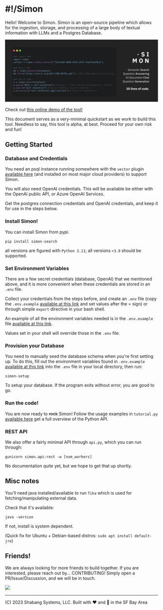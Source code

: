 # #!/Simon
Hello! Welcome to Simon. Simon is an open-source pipeline which allows for the ingestion, storage, and processing of a large body of textual information with LLMs and a Postgres Database.

<p align="center">
  <img src="https://raw.githubusercontent.com/Shabang-Systems/simon/main/static/promo.png" />
</p>

Check out [this online demo of the tool!](https://wikisearch.shabang.io/)

This document serves as a very-minimal quickstart as we work to build this tool. Needless to say, this tool is alpha, at best. Proceed for your own risk and fun!
  
## Getting Started

### Database and Credentials
You need an psql instance running somewhere with the `vector` plugin [available here](https://github.com/pgvector/pgvector) (and installed on most major cloud providers) to support Simon. 

You will also need OpenAI credentials. This will be available be either with the OpenAI public API, or Azure OpenAI Services.

Get the postgres connection credentials and OpenAI credentials, and keep it for use in the steps below. 

### Install Simon!
You can install Simon from pypi.

```
pip install simon-search
```

all versions are figured with `Python 3.11`; all versions `>3.9` should be supported.

### Set Environment Variables
There are a few secret credentials (database, OpenAI) that we mentioned above, and it is more convenient when these credentials are stored in an `.env` file.

Collect your credentials from the steps before, and create an `.env` file (copy the `.env.example` [available at this link](https://github.com/Shabang-Systems/simon/blob/main/.env.example) and set values after the = sign) or through simple `export` directive in your bash shell.

An example of all the environment variables needed is in the `.env.example` file [available at this link](https://github.com/Shabang-Systems/simon/blob/main/.env.example).

Values set in your shell will override those in the `.env` file.

### Provision your Database

You need to manually seed the database schema when you're first setting up. To do this, fill out the environment variables found in `.env.example` [available at this link](https://github.com/Shabang-Systems/simon/blob/main/.env.example) into the `.env` file in your local directory, then run:

```
simon-setup
```

To setup your database. If the program exits without error, you are good to go.

### Run the code!

You are now ready to ~~rock~~ Simon! Follow the usage examples in `tutorial.py` [available here](https://github.com/Shabang-Systems/simon/blob/main/tutorial.py) get a full overview of the Python API.

### REST API 

We also offer a fairly minimal API through `api.py`, which you can run through:

```
gunicorn simon.api:rest -w [num_workers]
```

No documentation quite yet, but we hope to get that up shortly.

## Misc notes

You'll need java installed/available to run `Tika` which is used for fetching/manipulating external data.

Check that it's available:

```
java -version
```

If not, install is system dependent.

(Quick fix for Ubuntu + Debian-based distros: `sudo apt install default-jre`)

## Friends!
We are always looking for more friends to build together. If you are interested, please reach out by... CONTRIBUTING! Simply open a PR/Issue/Discussion, and we will be in touch.

<img src="https://mktdplp102wuda.azureedge.net/org-f4f78f7fa763412990f7f7ed79822b61/ba042d2e-95c0-ec11-983e-000d3a33908e/B2tXV68nr_6lraxPmSTeJsZ0O366bCH3mVOxHcDfKcY%21" width="20%" />

---

(C) 2023 Shabang Systems, LLC. Built with ❤️ and 🥗 in the SF Bay Area
